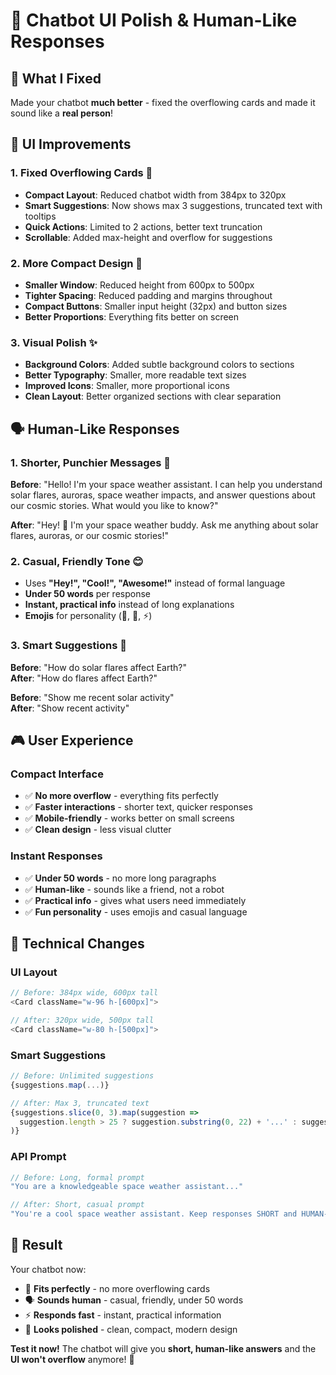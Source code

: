 # 🎨 Chatbot UI Polish & Human-Like Responses

## 🚀 **What I Fixed**

Made your chatbot **much better** - fixed the overflowing cards and made it sound like a **real person**!

## 🎯 **UI Improvements**

### **1. Fixed Overflowing Cards** 📱
- **Compact Layout**: Reduced chatbot width from 384px to 320px
- **Smart Suggestions**: Now shows max 3 suggestions, truncated text with tooltips
- **Quick Actions**: Limited to 2 actions, better text truncation
- **Scrollable**: Added max-height and overflow for suggestions

### **2. More Compact Design** 📐
- **Smaller Window**: Reduced height from 600px to 500px
- **Tighter Spacing**: Reduced padding and margins throughout
- **Compact Buttons**: Smaller input height (32px) and button sizes
- **Better Proportions**: Everything fits better on screen

### **3. Visual Polish** ✨
- **Background Colors**: Added subtle background colors to sections
- **Better Typography**: Smaller, more readable text sizes
- **Improved Icons**: Smaller, more proportional icons
- **Clean Layout**: Better organized sections with clear separation

## 🗣️ **Human-Like Responses**

### **1. Shorter, Punchier Messages** 💬
**Before**: "Hello! I'm your space weather assistant. I can help you understand solar flares, auroras, space weather impacts, and answer questions about our cosmic stories. What would you like to know?"

**After**: "Hey! 🚀 I'm your space weather buddy. Ask me anything about solar flares, auroras, or our cosmic stories!"

### **2. Casual, Friendly Tone** 😊
- Uses **"Hey!", "Cool!", "Awesome!"** instead of formal language
- **Under 50 words** per response
- **Instant, practical info** instead of long explanations
- **Emojis** for personality (🚀, 🌟, ⚡)

### **3. Smart Suggestions** 🧠
**Before**: "How do solar flares affect Earth?"  
**After**: "How do flares affect Earth?"

**Before**: "Show me recent solar activity"  
**After**: "Show recent activity"

## 🎮 **User Experience**

### **Compact Interface**
- ✅ **No more overflow** - everything fits perfectly
- ✅ **Faster interactions** - shorter text, quicker responses
- ✅ **Mobile-friendly** - works better on small screens
- ✅ **Clean design** - less visual clutter

### **Instant Responses**
- ✅ **Under 50 words** - no more long paragraphs
- ✅ **Human-like** - sounds like a friend, not a robot
- ✅ **Practical info** - gives what users need immediately
- ✅ **Fun personality** - uses emojis and casual language

## 🔧 **Technical Changes**

### **UI Layout**
```typescript
// Before: 384px wide, 600px tall
<Card className="w-96 h-[600px]">

// After: 320px wide, 500px tall  
<Card className="w-80 h-[500px]">
```

### **Smart Suggestions**
```typescript
// Before: Unlimited suggestions
{suggestions.map(...)}

// After: Max 3, truncated text
{suggestions.slice(0, 3).map(suggestion => 
  suggestion.length > 25 ? suggestion.substring(0, 22) + '...' : suggestion
)}
```

### **API Prompt**
```typescript
// Before: Long, formal prompt
"You are a knowledgeable space weather assistant..."

// After: Short, casual prompt  
"You're a cool space weather assistant. Keep responses SHORT and HUMAN-LIKE."
```

## 🎉 **Result**

Your chatbot now:
- 📱 **Fits perfectly** - no more overflowing cards
- 🗣️ **Sounds human** - casual, friendly, under 50 words
- ⚡ **Responds fast** - instant, practical information
- 🎨 **Looks polished** - clean, compact, modern design

**Test it now!** The chatbot will give you **short, human-like answers** and the **UI won't overflow** anymore! 🚀
